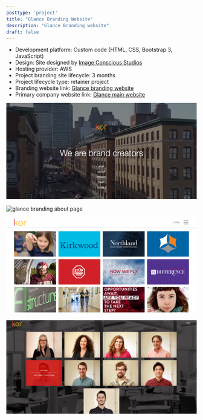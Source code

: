 ```yaml
---
posttype: 'project'
title: "Glance Branding Website"
description: "Glance Branding website"
draft: false
---
```


- Development platform: Custom code (HTML, CSS, Bootstrap 3, JavaScript) 
- Design: Site designed by [Image Conscious Studios](https://www.icscreative.com/)    
- Hosting provider: AWS  
- Project branding site lifecycle: 3 months
- Project lifecycle type: retainer project
- Branding website link: [Glance branding website](https://brand.glance.net/)  
- Primary company website link: [Glance main website](https://ww2.glance.net/)   

![glance branding homepage](../../../assets/portfolio/kor/feature/kor/full-kor-homepage.png)

![glance branding about page](../../../assets/portfolio/kor/feature/kor/full-kor-aboutpage.png)

![glance branding work page](../../../assets/portfolio/kor/feature/kor/full-kor-workpage.png)

![glance branding team page](../../../assets/portfolio/kor/feature/kor/full-kor-teampage.png)